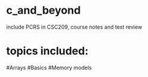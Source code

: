 # c_and_beyond
include PCRS in CSC209, course notes and test review
# topics included:
#Arrays
#Basics
#Memory models
